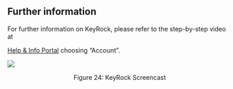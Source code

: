 ## Further information

For further information on KeyRock, please refer to the step-by-step video at

[Help & Info Portal](https://fiware-academy.readthedocs.io/en/latest/security/keyrock)
choosing “Account”.

![](https://raw.githubusercontent.com/ging/fiware-idm/master/doc/resources/UserGuide_screencast.png)

<p align="center">Figure 24: KeyRock Screencast</p>
